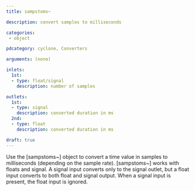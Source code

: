 ```yaml
---
title: sampstoms~

description: convert samples to milliseconds

categories:
 - object

pdcategory: cyclone, Converters

arguments: (none)

inlets:
  1st:
  - type: float/signal
    description: number of samples

outlets:
  1st:
  - type: signal
    description: converted duration in ms
  2nd:
  - type: float
    description: converted duration in ms

draft: true
---
```


Use the [sampstoms~] object to convert a time value in samples to milliseconds (depending on the sample rate).
[sampstoms~] works with floats and signal. A signal input converts only to the signal outlet, but a float input converts to both float and signal output. When a signal input is present, the float input is ignored.
